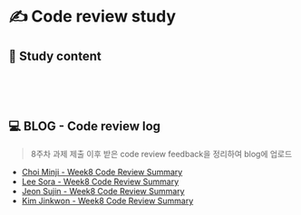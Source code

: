 # ✍ Code review study

## 📄 Study content
<br>
<br>
<br>

## 💻 BLOG - Code review log
> 8주차 과제 제출 이후 받은 code review feedback을 정리하여 blog에 업로드
<!-- [Choi Minji](your blog url) 와 같이 표시 -->
- [Choi Minji - Week8 Code Review Summary]()
- [Lee Sora - Week8 Code Review Summary]()
- [Jeon Sujin  - Week8 Code Review Summary]()
- [Kim Jinkwon - Week8 Code Review Summary]()
